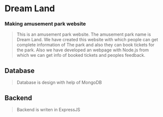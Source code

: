 # Dream Land
### Making amusement park website
> This is an amusement park website. The amusement park name is Dream Land. We have created this website with which people can get complete information of The park and also they can book tickets for the park. Also we have developed an webpage with Node.js from which we can get info of booked tickets and peoples feedback.

## Database
> Database is design with help of MongoDB 

## Backend
> Backend is writen in ExpressJS
